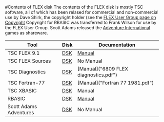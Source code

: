 #Contents of FLEX disk
The contents of the FLEX disk is mostly TSC software, all of which has been relased for commercial and non-commercial use by Dave Shirk, the copyright holder (see the [FLEX User Group page on Copyright](http://flexusergroup.com/flexusergroup/fug7.htm)
Copyright for RBASIC was transferred to Frank Wilson for use by the FLEX User Group.  Scott Adams released the [Adventure International](https://en.wikipedia.org/wiki/Adventure_International) games as shareware.

Tool | Disk | Documentation
-----|------|--------------
TSC FLEX 9.1 | [DSK](original_flex09_AB178.dsk) | [Manual](<FLEX users manual 1979.pdf>)
TSC FLEX Sources | [DSK](flex_srces.dsk) | No Manual
TSC Diagnostics | [DSK](DIAG6809.DSK) | [Manual]("6809 FLEX diagnostics.pdf")
TSC Fortran-77 | [DSK](F77.DSK) | [Manual]("Fortran 77 1981.pdf")
TSC XBASIC | [DSK](XBASIC_2.DSK) | Manual
RBASIC | [DSK](RBASIC.DSK) | [Manual](RBASIC.PDF)
Scott Adams Adventures | [DSK](advgames.dsk) | No Manual
